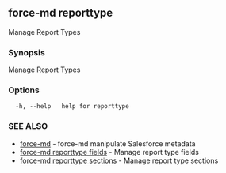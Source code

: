 ## force-md reporttype

Manage Report Types

### Synopsis

Manage Report Types

### Options

```
  -h, --help   help for reporttype
```

### SEE ALSO

* [force-md](force-md.md)	 - force-md manipulate Salesforce metadata
* [force-md reporttype fields](force-md_reporttype_fields.md)	 - Manage report type fields
* [force-md reporttype sections](force-md_reporttype_sections.md)	 - Manage report type sections

